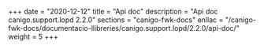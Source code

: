 +++
date        = "2020-12-12"
title       = "Api doc"
description = "Api doc canigo.support.lopd 2.2.0"
sections    = "canigo-fwk-docs"
enllac		= "/canigo-fwk-docs/documentacio-llibreries/canigo.support.lopd/2.2.0/api-doc/"
weight		= 5
+++
